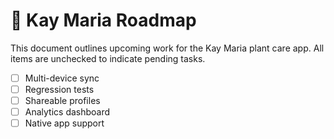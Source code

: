 # 🌱 Kay Maria Roadmap

This document outlines upcoming work for the Kay Maria plant care app.
All items are unchecked to indicate pending tasks.

- [ ] Multi-device sync
- [ ] Regression tests
- [ ] Shareable profiles
- [ ] Analytics dashboard
- [ ] Native app support
